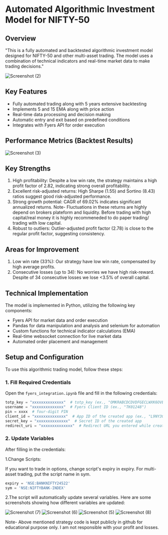 # Automated Algorithmic Investment Model for NIFTY-50

## Overview

"This is a fully automated and backtested algorithmic investment model designed for NIFTY-50 and other multi-asset trading. The model uses a combination of technical indicators and real-time market data to make trading decisions."

![Screenshot (2)](https://github.com/user-attachments/assets/6b45bd14-8760-4cf6-a965-b930dc2b413a)

## Key Features

- Fully automated trading along with 5 years extensive backtesting
- Implements 5 and 15 EMA along with price action
- Real-time data processing and decision making
- Automatic entry and exit based on predefined conditions
- Integrates with Fyers API for order execution

## Performance Metrics (Backtest Results)

![Screenshot (3)](https://github.com/user-attachments/assets/b2459d46-351d-4706-bbdd-4fe697f89348)


## Key Strengths

1. High profitability: Despite a low win rate, the strategy maintains a high profit factor of 2.82, indicating strong overall profitability.
2. Excellent risk-adjusted returns: High Sharpe (1.55) and Sortino (8.43) ratios suggest good risk-adjusted performance.
3. Strong growth potential: CAGR of 69.02% indicates significant annualized returns. Note- Fluctuations in these returns are highly depend on brokers plateform and liquidity.
   Before trading with high capital/real money it is highly recommeneded to do paper trading/ trading with low capital.
5. Robust to outliers: Outlier-adjusted profit factor (2.78) is close to the regular profit factor, suggesting consistency.

## Areas for Improvement

1. Low win rate (33%): Our strategy have low win rate, compensated by high average profits.
2. Consecutive losses (up to 34): No worries we have high risk-reward. Despite of 34 consecutive losses we lose <3.5% of overall capital.

## Technical Implementation

The model is implemented in Python, utilizing the following key components:

- Fyers API for market data and order execution 
- Pandas for data manipulation and analysis and selenium for automation
- Custom functions for technical indicator calculations (EMA)
- Real-time websocket connection for live market data
- Automated order placement and management

## Setup and Configuration

To use this algorithmic trading model, follow these steps:

### 1. Fill Required Credentials

Open the `fyers_integration.ipynb` file and fill in the following credentials:

``` python
totp_key = "xxxxxxxxxxxxxx"  # totp_key (ex., "OMKRABCDCDVDFGECLWXK6OVB7T4DTKU5")
username = "xxxxxxxxxxxxxx"  # Fyers Client ID (ex., "TK01248")
pin = xxxx  # four-digit PIN
client_id = "xxxxxxxxxxxxxx"  # App ID of the created app (ex., "L9NY305RTW-100")
secret_key = "xxxxxxxxxxxxxx"  # Secret ID of the created app
redirect_uri = "xxxxxxxxxxxxxx"  # Redirect URL you entered while creating the app (ex., "https://trade.fyers.in/api-login/redirect-uri/index.html")
```
### 2. Update Variables 
After filling in the credentials:

1.Change Scripts:

If you want to trade in options, change script's expiry in expiry.
For multi-asset trading, put the script name in sym.

``` python
expiry = 'NSE:BANKNIFTY24522'
sym = 'NSE:NIFTYBANK-INDEX'
```

2.The script will automatically update several variables. Here are some screenshots showing how different variables are updated:

![Screenshot (7)](https://github.com/user-attachments/assets/69876065-2804-4ba7-bef8-34bd180fd7f9)
![Screenshot (6)](https://github.com/user-attachments/assets/d2e4f3d0-86be-4c42-93e2-093209d7167f)
![Screenshot (5)](https://github.com/user-attachments/assets/8e573068-2fcf-435b-a4b0-37a724312118)
![Screenshot (8)](https://github.com/user-attachments/assets/860d6e26-4cc3-40d8-b824-819732957766)

Note- Above mentioned strategy code is kept publicly in github for educational purpose only. I am not responsible with your profit and losses.
